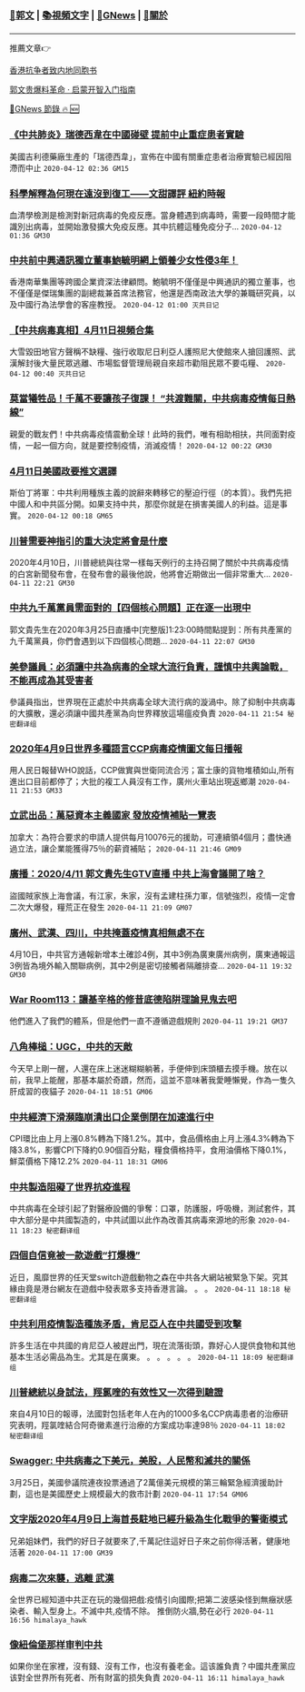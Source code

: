 ###  [:eagle:郭文](https://github.com/ourhimalayas/txt) | [:books:視頻文字](https://github.com/ourhimalayas/txt/blob/master/content/README.md) | [:newspaper:GNews](https://github.com/ourhimalayas/txt/blob/master/content/gnews/README.md) | [:pray:關於](https://github.com/ourhimalayas/home/tree/master/about)
---

推薦文章:point_right:

[香港抗争者致内地同胞书](https://github.com/ourhimalayas/news/blob/master/2019/08/a_letter_from_the_hong_kong_people.md)

[郭文贵爆料革命 · 启蒙开智入门指南](https://github.com/ourhimalayas/txt/issues/1)

[:newspaper:GNews 節錄 :fire: :new:](https://github.com/ourhimalayas/txt/blob/master/content/gnews/README.md) 



### [《中共肺炎》瑞德西韋在中國碰壁 提前中止重症患者實驗](/content/gnews/1/README.md)

美國吉利德藥廠生產的「瑞德西韋」，宣佈在中國有關重症患者治療實驗已經因阻滯而中止  `2020-04-12 02:36 GM15`

### [科學解釋為何現在遠沒到復工——文甜譯評 紐約時報](/content/gnews/2/README.md)

血清學檢測是檢測對新冠病毒的免疫反應。當身體遇到病毒時，需要一段時間才能識別出病毒，並開始激發擴大免疫反應。其中抗體這種免疫分子...  `2020-04-12 01:36 GM30`

### [中共前中興通訊獨立董事鮑毓明網上領養少女性侵3年！](/content/gnews/3/README.md)

香港南華集團等跨國企業資深法律顧問。鮑毓明不僅僅是中興通訊的獨立董事，也不僅僅是傑瑞集團的副總裁兼首席法務官，他還是西南政法大學的兼職研究員，以及中國行為法學會的客座教授。  `2020-04-12 01:00 灭共日记`

### [【中共病毒真相】4月11日視頻合集](/content/gnews/4/README.md)

大雪毀田地官方聲稱不缺糧、強行收取尼日利亞人護照尼大使館來人搶回護照、武漢解封後大量民眾逃離、市場監督管理局親自來超市勸阻民眾不要屯糧、  `2020-04-12 00:40 灭共日记`

### [莫當犧牲品！千萬不要讓孩子復課！ “共渡難關，中共病毒疫情每日熱線”](/content/gnews/5/README.md)

親愛的戰友們！中共病毒疫情震動全球！此時的我們，唯有相助相扶，共同面對疫情，一起一個方向，就是要控制疫情，消滅疫情！  `2020-04-12 00:22 GM30`

### [4月11日美國政要推文選譯](/content/gnews/6/README.md)

斯伯丁將軍：中共利用種族主義的說辭來轉移它的壓迫行徑（的本質）。我們先把中國人和中共區分開。如果支持中共，那麼你就是在損害美國人的利益。這是事實。  `2020-04-12 00:18 GM65`

### [川普需要神指引的重大決定將會是什麼](/content/gnews/7/README.md)

2020年4月10日，川普總統與往常一樣每天例行的主持召開了關於中共病毒疫情的白宮新聞發布會，在發布會的最後他說，他將會近期做出一個非常重大...  `2020-04-11 22:21 GM30`

### [中共九千萬黨員需面對的【四個核心問題】正在逐一出現中](/content/gnews/8/README.md)

郭文貴先生在2020年3月25日直播中[完整版]1:23:00時間點提到：所有共產黨的九千萬黨員，你們會遇到以下四個核心問題...  `2020-04-11 22:07 GM30`

### [美參議員：必須讓中共為病毒的全球大流行負責，謹慎中共輿論戰，不能再成為其受害者](/content/gnews/9/README.md)

參議員指出，世界現在正處於中共病毒全球大流行病的漩渦中。除了抑制中共病毒的大擴散，還必須讓中國共產黨為向世界釋放這場瘟疫負責  `2020-04-11 21:54 秘密翻译组`

### [2020年4月9日世界多種語言CCP病毒疫情圖文每日播報](/content/gnews/10/README.md)

用人民日報替WHO說話，CCP做實與世衛同流合污；富士康的貨物堆積如山,所有進出口目前都停了；大批的複工人員沒有工作，廣州火車站出現返鄉潮  `2020-04-11 21:53 GM33`

### [立武出品：萬惡資本主義國家 發放疫情補貼一覽表](/content/gnews/11/README.md)

加拿大：為符合要求的申請人提供每月10076元的援助，可連續領4個月；盡快通過立法，讓企業能獲得75％的薪資補貼；  `2020-04-11 21:46 GM09`

### [廣播：2020/4/11 郭文貴先生GTV直播 中共上海會議開了啥？](/content/gnews/12/README.md)

盜國賊家族上海會議，有江家，朱家，沒有孟建柱孫力軍，信號強烈，疫情一定會二次大爆發，糧荒正在發生  `2020-04-11 21:09 GM07`

### [廣州、武漢、四川，中共掩蓋疫情真相無處不在](/content/gnews/13/README.md)

4月10日，中共官方通報新增本土確診4例，其中3例為廣東廣州病例，廣東通報這3例皆為境外輸入關聯病例，其中2例是密切接觸者隔離排查...  `2020-04-11 19:32 GM30`

### [War Room113：讓基辛格的修昔底德陷阱理論見鬼去吧](/content/gnews/14/README.md)

他們進入了我們的體系，但是他們一直不遵循遊戲規則  `2020-04-11 19:21 GM37`

### [八角棒槌：UGC，中共的天敵](/content/gnews/15/README.md)

今天早上剛一醒，人還在床上迷迷糊糊躺著，手便伸到床頭櫃去摸手機。放在以前，我早上能醒，那基本屬於奇蹟，然而，這並不意味著我愛睡懶覺，作為一隻久肝成習的夜貓子  `2020-04-11 18:51 GM06`

### [中共經濟下滑瀕臨崩潰出口企業倒閉在加速進行中](/content/gnews/16/README.md)

CPI環比由上月上漲0.8%轉為下降1.2%。其中，食品價格由上月上漲4.3%轉為下降3.8%，影響CPI下降約0.90個百分點，糧食價格持平，食用油價格下降0.1%，鮮菜價格下降12.2%  `2020-04-11 18:31 GM06`

### [中共製造阻礙了世界抗疫進程](/content/gnews/17/README.md)

中共病毒在全球引起了對醫療設備的爭奪：口罩，防護服，呼吸機，測試套件，其中大部分是中共國製造的，中共試圖以此作為改善其病毒來源地的形象  `2020-04-11 18:23 秘密翻译组`

### [四個自信竟被一款遊戲“打爆機”](/content/gnews/18/README.md)

近日，風靡世界的任天堂switch遊戲動物之森在中共各大網站被緊急下架。究其緣由竟是港台網友在遊戲中發表眾多支持香港言論。 。 。  `2020-04-11 18:18 秘密翻译组`

### [中共利用疫情製造種族矛盾，肯尼亞人在中共國受到攻擊](/content/gnews/19/README.md)

許多生活在中共國的肯尼亞人被趕出門，現在流落街頭，靠好心人提供食物和其他基本生活必需品為生。尤其是在廣東。 。 。 。 。 。  `2020-04-11 18:09 秘密翻译组`

### [川普總統以身試法，羥氯喹的有效性又一次得到驗證](/content/gnews/20/README.md)

來自4月10日的報導，法國對包括老年人在內的1000多名CCP病毒患者的治療研究表明，羥氯喹結合阿奇黴素進行治療的方案成功率達98％  `2020-04-11 18:02 秘密翻译组`

### [Swagger: 中共病毒之下美元，美股，人民幣和滅共的關係](/content/gnews/21/README.md)

3月25日，美國參議院連夜投票通過了2萬億美元規模的第三輪緊急經濟援助計劃，這也是美國歷史上規模最大的救市計劃  `2020-04-11 17:54 GM06`

### [文字版2020年4月9日上海首長駐地已經升級為生化戰爭的警衛模式](/content/gnews/22/README.md)

兄弟姐妹們，我們的好日子就要來了,千萬記住這好日子來之前你得活著，健康地活著  `2020-04-11 17:00 GM39`

### [病毒二次來襲，逃離 武漢](/content/gnews/23/README.md)

全世界已經知道中共正在玩的幾個把戲:疫情引向國際;把第二波感染怪到無癥狀感染者、輸入型身上。不滅中共,疫情不除。 推倒防火牆,勢在必行  `2020-04-11 16:56 himalaya_hawk`

### [像紐倫堡那样审判中共](/content/gnews/24/README.md)

如果你坐在家裡，沒有錢、沒有工作，也沒有養老金。這该誰負責？中國共產黨应该對全世界所有死者、所有財富的损失負責  `2020-04-11 16:11 himalaya_hawk`

